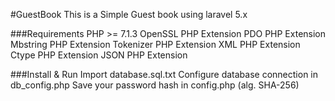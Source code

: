 #GuestBook
This is a Simple Guest book using laravel 5.x

###Requirements
PHP >= 7.1.3
OpenSSL PHP Extension
PDO PHP Extension
Mbstring PHP Extension
Tokenizer PHP Extension
XML PHP Extension
Ctype PHP Extension
JSON PHP Extension

###Install & Run
Import database.sql.txt
Configure database connection in db_config.php
Save your password hash in config.php (alg. SHA-256)
